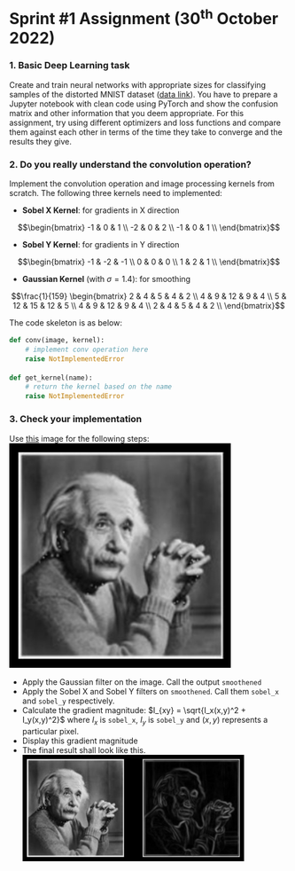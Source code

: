 # Sprint #1 Assignment (30<sup>th</sup> October 2022)

### 1. Basic Deep Learning task

Create and train neural networks with appropriate sizes for classifying samples of the distorted MNIST dataset ([data link](https://www.kaggle.com/code/babbler/mnist-data-augmentation-with-elastic-distortion/data)). You have to prepare a Jupyter notebook with clean code using PyTorch and show the confusion matrix and other information that you deem appropriate. For this assignment, try using different optimizers and loss functions and compare them against each other in terms of the time they take to converge and the results they give.

### 2. Do you really understand the convolution operation?

Implement the convolution operation and image processing kernels from scratch. The following three kernels need to implemented:

- **Sobel X Kernel**: for gradients in X direction

$$\begin{bmatrix}
-1 & 0 & 1 \\
-2 & 0 & 2 \\
-1 & 0 & 1 \\
\end{bmatrix}$$

- **Sobel Y Kernel**: for gradients in Y direction

$$\begin{bmatrix}
-1 & -2 & -1 \\
0 & 0 & 0 \\
1 & 2 & 1 \\
\end{bmatrix}$$

- **Gaussian Kernel** (with $\sigma = 1.4$): for smoothing

$$\frac{1}{159}
\begin{bmatrix}
2 & 4  & 5  & 4  & 2 \\
4 & 9  & 12 & 9  & 4 \\
5 & 12 & 15 & 12 & 5 \\
4 & 9  & 12 & 9  & 4 \\
2 & 4  & 5  & 4  & 2 \\
\end{bmatrix}$$

The code skeleton is as below:

```python
def conv(image, kernel):
    # implement conv operation here
    raise NotImplementedError
    
def get_kernel(name):
    # return the kernel based on the name
    raise NotImplementedError
```

### 3. Check your implementation

Use [this](../assets/Sprint1-30-Oct-22/final.jpg) image for the following steps:
<img src="../assets/Sprint1-30-Oct-22/final.jpg" width="400">

- Apply the Gaussian filter on the image. Call the output `smoothened`
- Apply the Sobel X and Sobel Y filters on `smoothened`. Call them `sobel_x` and `sobel_y` respectively.
- Calculate the gradient magnitude: $I_{xy} = \sqrt{I_x(x,y)^2 + I_y(x,y)^2}$ where $I_x$ is `sobel_x`, $I_y$ is `sobel_y` and $(x, y)$ represents a particular pixel.
- Display this gradient magnitude
- The final result shall look like this. <img src="../assets/Sprint1-30-Oct-22/result.jpg" width="400">
